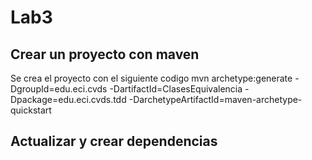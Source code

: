 # Lab3

##  Crear un proyecto con maven

Se crea el proyecto con el siguiente codigo
mvn archetype:generate -DgroupId=edu.eci.cvds -DartifactId=ClasesEquivalencia -Dpackage=edu.eci.cvds.tdd -DarchetypeArtifactId=maven-archetype-quickstart 

## Actualizar y crear dependencias
